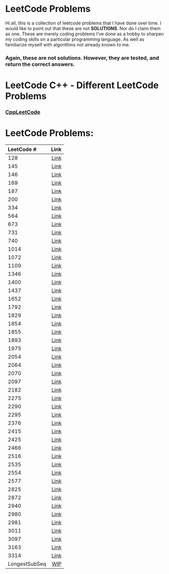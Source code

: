 # LeetCode Problems
Hi all, this is a collection of leetcode problems that I have done over time. I would like to point out that these are not **SOLUTIONS**.
Nor do I claim them as one. These are merely coding problems I've done as a hobby to sharpen my coding skills on a particular programming language.
As well as familiarize myself with algorithms not already known to me.

### **Again, these are not solutions. However, they are tested, and return the correct answers.**

# LeetCode C++ - Different LeetCode Problems
### [CppLeetCode](https://github.com/tsistoza/CppLeetCode)

# LeetCode Problems:
| LeetCode # | Link                              |
| :---       |                               ---:|
| 128 | [Link](https://github.com/tsistoza/CSharpLeetCodes/blob/527ebabcfb1a1a7310ae41888cf93c52e780702b/LongestConsecutive/LongestConsecutive.cs) |
| 145 | [Link](https://github.com/tsistoza/CSharpLeetCodes/blob/58c0108ebd39a3b2161f33e0b6d8e61c87e098c7/BSTPostOrder/BSTPostOrder.cs) |
| 146 | [Link](https://github.com/tsistoza/CSharpLeetCodes/blob/ebe80dbeccf20ceb3697e342f2bd7542e873d704/LRUCache/LRUCache.cs) |
| 169 | [Link](https://github.com/tsistoza/CSharpLeetCodes/blob/1a83dfb385a8cbeeaa2500500674c5ec156bde14/MajorityElement/MajorityElement.cs) |
| 187 | [Link](https://github.com/tsistoza/CSharpLeetCodes/blob/bee1a38ec1b4ef1d0948c22db1ef7435c7348921/RepeatedDNA/RepeatedDNA.cs) |
| 200 | [Link](https://github.com/tsistoza/CSharpLeetCodes/blob/73d9a9cc3b1978a725940f5bf96dff1fb223fb4d/ContainVirus/NumberOfIslands.cs) |
| 334 | [Link](https://github.com/tsistoza/CSharpLeetCodes/blob/5e1310b827f343f7b0893dddbcada17dcf6ae73b/IncreasingTriplet/IncreasingTriplet.cs) |
| 564 | [Link](https://github.com/tsistoza/CSharpLeetCodes/blob/ac1ab1d886411de33b1df26c131a16bcdcc3370e/ClosestPalindrome/ClosestPalindrome.cs) |
| 673 | [Link](https://github.com/tsistoza/CSharpLeetCodes/blob/a8f5347242d22925e97a5559b56fa3d82c7a75a8/CSharpDynProg/numLongSubseq/numLongSubseq.cs) |
| 731 | [Link](https://github.com/tsistoza/CSharpLeetCodes/blob/31f95dcad2fa568b180a1eee5004b7af4b3092fd/MyCalendarII/MyCalendarII.cs) |
| 740 | [Link](https://github.com/tsistoza/CSharpLeetCodes/blob/0ba8696cbb79e5da80ad82569d737e229b1d5c8a/CSharpDynProg/DeleteEarn/DeleteEarn.cs) |
| 1014 | [Link](https://github.com/tsistoza/CSharpLeetCodes/blob/bd26f677023e74bec9f9b56cf67009b020f696a2/SightSeeingPairs/SightSeeingPairs.cs) |
| 1072 | [Link](https://github.com/tsistoza/CSharpLeetCodes/blob/5da401a7552783ac180d6e3baffc49986851e200/FlipColumns/FlipColumns.cs) |
| 1109 | [Link](https://github.com/tsistoza/CSharpLeetCodes/blob/1573e03af897fafbf395af5eadd0b308ffe2ddac/FlightBooking/FlightBooking.cs) |
| 1346 | [Link](https://github.com/tsistoza/CSharpLeetCodes/blob/042217eef684f2d99dde66c32abf803cb535069b/CheckNDouble/CheckNDouble.cs) |
| 1400 | [Link](https://github.com/tsistoza/CSharpLeetCodes/blob/109932ed667bfa9f1110cf331149eed13dc2622b/ConstructKPalin/ConstructKPalin.cs) |
| 1437 | [Link](https://github.com/tsistoza/CSharpLeetCodes/blob/58c0108ebd39a3b2161f33e0b6d8e61c87e098c7/KLengthApart/KLengthApart.cs) |
| 1652 | [Link](https://github.com/tsistoza/CSharpLeetCodes/blob/4e4186ba9ee644e2f294da2148f2f4be35150129/DefuseTheBomb/DefuseTheBomb.cs) |
| 1792 | [Link](https://github.com/tsistoza/CSharpLeetCodes/blob/0f2889f3955f0684ebeb5de7c8463ebb4ed2b519/MaxAvgRatio/MaxAvgRatio.cs) |
| 1829 | [Link](https://github.com/tsistoza/CSharpLeetCodes/blob/4147be754fcf548a9f9fd32e3c1877d412442331/MaxXor/MaxXor.cs) |
| 1854 | [Link](https://github.com/tsistoza/CSharpLeetCodes/blob/13392c6eb3ec8fd71e5a6422cdcb1f42f7086984/MaximumPopulation/MaximumPopulation.cs) |
| 1855 | [Link](https://github.com/tsistoza/CSharpLeetCodes/blob/e71c419b81afbb35dc7cf3389004a53877ca0d20/MaxDistBetweenVals/MaxDistBetweenVals.cs) |
| 1893 | [Link](https://github.com/tsistoza/CSharpLeetCodes/blob/a67aeedb3754fe7e6e6337413f89b93b0972d6c3/CheckIntegerRange/CheckIntegerRange.cs) |
| 1975 | [Link](https://github.com/tsistoza/CSharpLeetCodes/blob/728bbcbe6f3fd94ea141da7e108a72b14a6eb42f/MaximumMatrixSum/MaxMatrixSum.cs) |
| 2054 | [Link](https://github.com/tsistoza/CSharpLeetCodes/blob/a181dff628cd8ba1797b0a8f2108fb00f5026aa4/TwoBestEvents/TwoBestEvents.cs) |
| 2064 | [Link](https://github.com/tsistoza/CSharpLeetCodes/blob/103299b647beae0d95cc1ad9182a35fe12f17ccf/MinimizedMaximum/MinimizedMaximum.cs) |
| 2070 | [Link](https://github.com/tsistoza/CSharpLeetCodes/blob/308fabfa02a6e8850777f351389847b442c3a1a1/CSharpDynProg/MaximumBeauty/MaximumBeauty.cs) |
| 2097 | [Link](https://github.com/tsistoza/CSharpLeetCodes/blob/f11b79030cdbd5169a133d912184986fd19f0a7b/ValidArrangement/ValidArrangement.cs) |
| 2182 | [Link](https://github.com/tsistoza/CSharpLeetCodes/blob/4cbaf1dd984a2f8bcc24df7e7ae7a3f134fb36d7/ConstructStr/ConstructStr.cs) |
| 2275 | [Link](https://github.com/tsistoza/CSharpLeetCodes/blob/2ce30da5d0f1e662c794888938da655228d94876/CSharpDynProg/LargestComb/LargestComb.cs) |
| 2290 | [Link](https://github.com/tsistoza/CSharpLeetCodes/blob/23cfb6a7c665e89ddd5c718add82177689fffb24/MinimumObstacle/MinimumObstacle.cs) |
| 2295 | [Link](https://github.com/tsistoza/CSharpLeetCodes/blob/d78434c1d491f9862064ffeccd13f48dcb38dd1b/ArrayChange/ArrayChange.cs) |
| 2376 | [Link](https://github.com/tsistoza/CSharpLeetCodes/blob/db2d01e071ff4d7e4e538464723b96541213b4be/CountSpecialInt/CountSpecialInt.cs) |
| 2415 | [Link](https://github.com/tsistoza/CSharpLeetCodes/blob/53005eac56a5a74ef35791d7dfda152d00b081e2/ReverseOddBT/ReverseOddBT.cs) |
| 2425 | [Link](https://github.com/tsistoza/CSharpLeetCodes/blob/03995b5b18cca3cd7109ef1e97201863beceadec/XorAllNums/XorAllNums.cs) |
| 2466 | [Link](https://github.com/tsistoza/CSharpLeetCodes/blob/040d430b04d5f35742bb20e097046910ba2bd9a8/CountGoodStr/CountGoodStr.cs) |
| 2516 | [Link](https://github.com/tsistoza/CSharpLeetCodes/blob/0c68ceb9189bca6aece26956db4b8826dede5070/TakeCharacters/TakeCharacters.cs) |
| 2535 | [Link](https://github.com/tsistoza/CSharpLeetCodes/blob/fca5b69f1f9564ee6827d8115264c8a46518dfe7/DifferenceOfSum/DifferenceOfSum.cs) |
| 2554 | [Link](https://github.com/tsistoza/CSharpLeetCodes/blob/b02dc0039458d634bdfdfc411b444485e883440d/_CSharpDynProg/MaxNumChoose/MaxNumChoose.cs) |
| 2577 | [Link](https://github.com/tsistoza/CSharpLeetCodes/blob/9931865419dd968d258ba52d97620848d722e15d/MinTimeToCell/MinTimeToCell.cs) |
| 2825 | [Link](https://github.com/tsistoza/CSharpLeetCodes/blob/c7d025582acd8ce780aafa36164278bf011360e1/MakeSubseq/MakeSubseq.cs) |
| 2872 | [Link](https://github.com/tsistoza/CSharpLeetCodes/blob/e5ac6d57c3c6bddb18389613e4e100f9bbd12714/MaxKDivisible/MaxKDivisible.cs) |
| 2940 | [Link](https://github.com/tsistoza/CSharpLeetCodes/blob/d2df336b8a98bcf2f536443b90e98e4c350ca23b/FindBuilding/FindBuilding.cs) |
| 2980 | [Link](https://github.com/tsistoza/CSharpLeetCodes/blob/447a22495ac69d531fc694d32e0faadef83a65cd/HasTrailingZeros/HasTrailingZeros.cs) |
| 2981 | [Link](https://github.com/tsistoza/CSharpLeetCodes/blob/d93be3bbce02c9095d4ff9dc6af1a1c0ab4bbfac/LongSubstringThrice/LongSubstringThrice.cs) |
| 3011 | [Link](https://github.com/tsistoza/CSharpLeetCodes/blob/52090fe65559fd7413900e66f63bcef5d62b0d69/BitArraySort/BitArraySort.cs) |
| 3097 | [Link](https://github.com/tsistoza/CSharpLeetCodes/blob/f6a5643032c6acf0fb638f4861a59fe063bb7cd0/minSubarray/minSubarray.cs) |
| 3163 | [Link](https://github.com/tsistoza/CSharpLeetCodes/blob/c5d19ada0b5374363d35532ead47360bbe448a98/StringCompIII/StringCompIII.cs) |
| 3314 | [Link](https://github.com/tsistoza/CSharpLeetCodes/blob/71399b2369fc70dcc4d84d02f6c2adbd0dbfc03c/MinBitwiseArray/MinBitwiseArray.cs) |
| LongestSubSeq | [WIP]() |